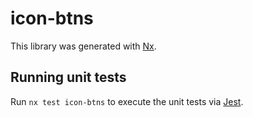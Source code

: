 # icon-btns

This library was generated with [Nx](https://nx.dev).

## Running unit tests

Run `nx test icon-btns` to execute the unit tests via [Jest](https://jestjs.io).
